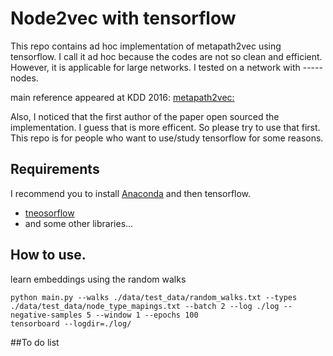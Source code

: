 # Node2vec with tensorflow
This repo contains ad hoc implementation of metapath2vec using tensorflow. I call it ad hoc because the codes are not so clean and efficient. However, it is applicable for large networks. I tested on a network with ----- nodes. 
  
main reference appeared at KDD 2016: [metapath2vec: ](http://arxiv.org/abs/xyz)
  
Also, I noticed that the first author of the paper open sourced the implementation. I guess that is more efficent. So please try to use that first. This repo is for people who want to use/study tensorflow for some reasons. 
  
## Requirements
I recommend you to install [Anaconda](https://www.continuum.io/downloads) and then tensorflow.
- [tneosorflow](http://tensorflow.org)
- and some other libraries...

## How to use.
learn embeddings using the random walks
```
python main.py --walks ./data/test_data/random_walks.txt --types ./data/test_data/node_type_mapings.txt --batch 2 --log ./log --negative-samples 5 --window 1 --epochs 100
tensorboard --logdir=./log/
```

##To do list

